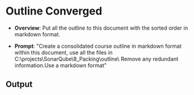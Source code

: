# Outline Converged

- **Overview**: Put all the outline to this document with the sorted order in markdown format.

- **Prompt**: "Create a consolidated course outline in markdown format within this document, use all the files in C:\projects\SonarQube\8_Packing\outline\ Remove any redundant information.Use a markdown format"


## Output
